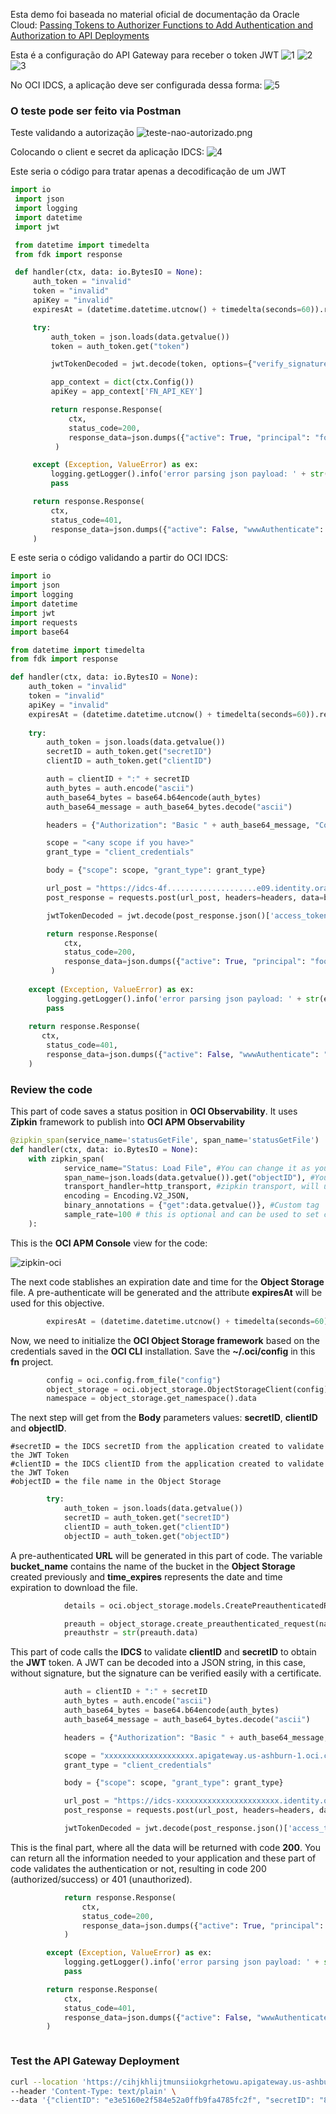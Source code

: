 
Esta demo foi baseada no material oficial de documentação da Oracle Cloud:
[Passing Tokens to Authorizer Functions to Add Authentication and Authorization to API Deployments](https://docs.oracle.com/en-us/iaas/Content/APIGateway/Tasks/apigatewayusingauthorizerfunction.htm)

Esta é a configuração do API Gateway para receber o token JWT
![1](./images/API-Gateway-1.png)
![2](./images/API-Gateway-2.png)
![3](./images/API-Gateway-3.png)

No OCI IDCS, a aplicação deve ser configurada dessa forma:
![5](./images/IDCS-App.png)

### O teste pode ser feito via Postman

Teste validando a autorização
![teste-nao-autorizado.png](./images/teste-nao-autorizado.png)

Colocando o client e secret da aplicação IDCS:
![4](./images/Postman1.png)

Este seria o código para tratar apenas a decodificação de um JWT
```python
import io
 import json
 import logging
 import datetime
 import jwt

 from datetime import timedelta
 from fdk import response

 def handler(ctx, data: io.BytesIO = None):
     auth_token = "invalid"
     token = "invalid"
     apiKey = "invalid"
     expiresAt = (datetime.datetime.utcnow() + timedelta(seconds=60)).replace(tzinfo=datetime.timezone.utc).astimezone().replace(microsecond=0).isoformat()

     try:
         auth_token = json.loads(data.getvalue())
         token = auth_token.get("token")

         jwtTokenDecoded = jwt.decode(token, options={"verify_signature": False})

         app_context = dict(ctx.Config())
         apiKey = app_context['FN_API_KEY']

         return response.Response(
             ctx, 
             status_code=200, 
             response_data=json.dumps({"active": True, "principal": "foo", "scope": "bar", "clientId": "1234", "expiresAt": expiresAt, "context": {"username": "wally", "jwtTokenDecoded": jwtTokenDecoded}})
          )

     except (Exception, ValueError) as ex:
         logging.getLogger().info('error parsing json payload: ' + str(ex))
         pass

     return response.Response(
         ctx, 
         status_code=401, 
         response_data=json.dumps({"active": False, "wwwAuthenticate": "API-key"})
     )

```

E este seria o código validando a partir do OCI IDCS:
```python
import io
import json
import logging
import datetime
import jwt
import requests
import base64

from datetime import timedelta
from fdk import response

def handler(ctx, data: io.BytesIO = None):
    auth_token = "invalid"
    token = "invalid"
    apiKey = "invalid"
    expiresAt = (datetime.datetime.utcnow() + timedelta(seconds=60)).replace(tzinfo=datetime.timezone.utc).astimezone().replace(microsecond=0).isoformat()
    
    try:
        auth_token = json.loads(data.getvalue())
        secretID = auth_token.get("secretID")
        clientID = auth_token.get("clientID")

        auth = clientID + ":" + secretID
        auth_bytes = auth.encode("ascii")
        auth_base64_bytes = base64.b64encode(auth_bytes)
        auth_base64_message = auth_base64_bytes.decode("ascii")

        headers = {"Authorization": "Basic " + auth_base64_message, "Content-Type": "application/x-www-form-urlencoded"}

        scope = "<any scope if you have>"
        grant_type = "client_credentials"

        body = {"scope": scope, "grant_type": grant_type}

        url_post = "https://idcs-4f....................e09.identity.oraclecloud.com/oauth2/v1/token"
        post_response = requests.post(url_post, headers=headers, data=body)

        jwtTokenDecoded = jwt.decode(post_response.json()['access_token'], options={"verify_signature": False})

        return response.Response(
            ctx, 
            status_code=200, 
            response_data=json.dumps({"active": True, "principal": "foo", "scope": "bar", "clientId": "1234", "expiresAt": expiresAt, "context": {"username": "wally", "token": post_response.json()['access_token'], "jwtTokenDecoded": jwtTokenDecoded}})
         )
    
    except (Exception, ValueError) as ex:
        logging.getLogger().info('error parsing json payload: ' + str(ex))
        pass
    
    return response.Response(
       ctx, 
        status_code=401, 
        response_data=json.dumps({"active": False, "wwwAuthenticate": "API-key"})
    )


```

### Review the code

This part of code saves a status position in **OCI Observability**. It uses **Zipkin** framework to publish into **OCI APM Observability**

```python
@zipkin_span(service_name='statusGetFile', span_name='statusGetFile')
def handler(ctx, data: io.BytesIO = None):
    with zipkin_span(
            service_name="Status: Load File", #You can change it as you need
            span_name=json.loads(data.getvalue()).get("objectID"), #You can change it as you need
            transport_handler=http_transport, #zipkin transport, will use it to upload trace data to OCI APM
            encoding = Encoding.V2_JSON,
            binary_annotations = {"get":data.getvalue()}, #Custom tag
            sample_rate=100 # this is optional and can be used to set custom sample rates
    ):

```

This is the **OCI APM Console** view for the code:

![zipkin-oci](./images/zipkin-oci.png)

The next code stablishes an expiration date and time for the **Object Storage** file. A pre-authenticate will be generated and the attribute **expiresAt** will be used for this objective. 

```python
        expiresAt = (datetime.datetime.utcnow() + timedelta(seconds=60)).replace(tzinfo=datetime.timezone.utc).astimezone().replace(microsecond=0).isoformat()
```

Now, we need to initialize the **OCI Object Storage framework** based on the credentials saved in the **OCI CLI** installation.
Save the **~/.oci/config** in this **fn** project. 

```python
        config = oci.config.from_file("config")
        object_storage = oci.object_storage.ObjectStorageClient(config)
        namespace = object_storage.get_namespace().data
```

The next step will get from the **Body** parameters values: **secretID**, **clientID** and **objectID**.

    #secretID = the IDCS secretID from the application created to validate the JWT Token
    #clientID = the IDCS clientID from the application created to validate the JWT Token
    #objectID = the file name in the Object Storage 

```python
        try:
            auth_token = json.loads(data.getvalue())
            secretID = auth_token.get("secretID")
            clientID = auth_token.get("clientID")
            objectID = auth_token.get("objectID")
```

A pre-authenticated **URL** will be generated in this part of code. The variable **bucket_name** contains the name of the bucket in the **Object Storage** created previously and **time_expires** represents the date and time expiration to download the file.

```python
            details = oci.object_storage.models.CreatePreauthenticatedRequestDetails(name=objectID, access_type="ObjectRead", object_name=objectID, time_expires=expiresAt)

            preauth = object_storage.create_preauthenticated_request(namespace_name=namespace, bucket_name="data", create_preauthenticated_request_details=details)
            preauthstr = str(preauth.data)

```

This part of code calls the **IDCS** to validate **clientID** and **secretID** to obtain the **JWT** token. A JWT can be decoded into a JSON string, in this case, without signature, but the signature can be verified easily with a certificate. 

```python
            auth = clientID + ":" + secretID
            auth_bytes = auth.encode("ascii")
            auth_base64_bytes = base64.b64encode(auth_bytes)
            auth_base64_message = auth_base64_bytes.decode("ascii")

            headers = {"Authorization": "Basic " + auth_base64_message, "Content-Type": "application/x-www-form-urlencoded"}

            scope = "xxxxxxxxxxxxxxxxxxxx.apigateway.us-ashburn-1.oci.customer-oci.com/super-scope"
            grant_type = "client_credentials"

            body = {"scope": scope, "grant_type": grant_type}

            url_post = "https://idcs-xxxxxxxxxxxxxxxxxxxxxxx.identity.oraclecloud.com/oauth2/v1/token"
            post_response = requests.post(url_post, headers=headers, data=body)

            jwtTokenDecoded = jwt.decode(post_response.json()['access_token'], options={"verify_signature": False})

```

This is the final part, where all the data will be returned with code **200**. You can return all the information needed to your application and these part of code validates the authentication or not, resulting in code 200 (authorized/success) or 401 (unauthorized).

```python
            return response.Response(
                ctx,
                status_code=200,
                response_data=json.dumps({"active": True, "principal": "foo", "scope": "bar", "clientId": "1234", "expiresAt": expiresAt, "context": {"username": "wally", "token": post_response.json()['access_token'], "jwtTokenDecoded": jwtTokenDecoded, "objectID": preauthstr}})
            )

        except (Exception, ValueError) as ex:
            logging.getLogger().info('error parsing json payload: ' + str(ex))
            pass

        return response.Response(
            ctx,
            status_code=401,
            response_data=json.dumps({"active": False, "wwwAuthenticate": "API-key"})
        )



```

### Test the API Gateway Deployment

```bash
curl --location 'https://cihjkhlijtmunsiiokgrhetowu.apigateway.us-ashburn-1.oci.customer-oci.com/dummyauthorizer/' \
--header 'Content-Type: text/plain' \
--data '{"clientID": "e3e5160e2f584e52a0ffb9fa4785fc2f", "secretID": "8ed5582d-fa5e-49cf-806c-f793927b0687", "objectID": "calico.yaml"}'
```